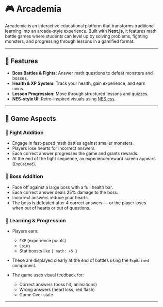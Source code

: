 # 🎮 Arcademia

Arcademia is an interactive educational platform that transforms traditional learning into an arcade-style experience. Built with **Next.js**, it features math battle games where students can level up by solving problems, fighting monsters, and progressing through lessons in a gamified format.

---

## 🚀 Features

- **Boss Battles & Fights**: Answer math questions to defeat monsters and bosses.
- **Health & XP System**: Track your health, gain experience, and earn coins.
- **Lesson Progression**: Move through structured lessons and quizzes.
- **NES-style UI**: Retro-inspired visuals using [NES.css](https://nostalgic-css.github.io/NES.css/).

---

## 🧩 Game Aspects

### 🔢 Fight Addition

- Engage in fast-paced math battles against smaller monsters.
- Players lose hearts for incorrect answers.
- Each correct answer progresses the game and grants rewards.
- At the end of the fight sequence, an experience/reward screen appears (`ExpGained`).

### 👹 Boss Addition

- Face off against a large boss with a full health bar.
- Each correct answer deals 25% damage to the boss.
- Incorrect answers reduce your hearts.
- The boss is defeated after 4 correct answers — or the player loses when out of hearts or out of questions.

### 🧠 Learning & Progression

- Players earn:
  - `EXP` (experience points)
  - `Coins`
  - Stat boosts like `{ math: +5 }`
- These are displayed clearly at the end of battles using the `ExpGained` component.

- The game uses visual feedback for:
  - Correct answers (boss hit, animations)
  - Wrong answers (heart loss, red flash)
  - Game Over state

---

